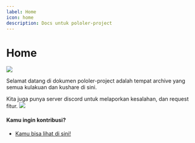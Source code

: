```yaml
---
label: Home
icon: home
description: Docs untuk pololer-project
---
```


# Home

![](https://cdn.lewd.host/drBBKjYT.jpg)

Selamat datang di dokumen pololer-project adalah tempat archive yang semua kulakuan dan kushare di sini.

Kita juga punya server discord untuk melaporkan kesalahan, dan request fitur.
[![](https://discordapp.com/api/guilds/980882697968828436/widget.png?style=banner2)](https://discord.gg/qefR5pXp8z)

#### Kamu ingin kontribusi?

- [Kamu bisa lihat di sini!](https://github.com/Aruh1/dedocs#getting-started)